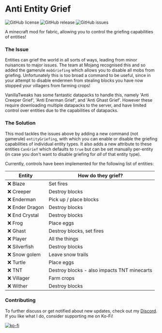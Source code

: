# Anti Entity Grief
![GitHub license](https://img.shields.io/github/license/BVengo/antientitygrief.svg)
![GitHub release](https://img.shields.io/github/release/BVengo/antientitygrief.svg)
![GitHub issues](https://img.shields.io/github/issues/BVengo/antientitygrief.svg)

A minecraft mod for fabric, allowing you to control the griefing capabilities of entities!

### The Issue
Entities can grief the world in all sorts of ways, leading from minor nuisances to major issues. The team at Mojang recognised this and so added the gamerule `mobGriefing` which allows you to disable all mobs from griefing. Unfortunately this is too broad a command to be useful, since in your attempt to disable endermen from stealing blocks you have now stopped your villagers from farming crops!

VanillaTweaks has some fantastic datapacks to handle this, namely 'Anti Creeper Grief', 'Anti Enerman Grief', and 'Anti Ghast Grief'. However these require downloading multiple datapacks to the server, and have limited control over entities due to the capabilities of datapacks.

### The Solution
This mod tackles the issues above by adding a new command (not gamerule) `entityGriefing`, with which you can enable or disable the griefing capabilities of individual entity types. It also adds a new attribute to these entities `CanGrief` which defaults to `true` but can be set manually per-entity (in case you don't want to disable griefing for *all* of that entity type).


Currently, controls have been implemented for the following list of entities:

| **Entity**    | **How do they grief?**                        |
|---------------|-----------------------------------------------|
| :x: Blaze         | Set fires                                     |
| :x: Creeper       | Destroy blocks                                |
| :x: Enderman      | Pick up / place blocks                        |
| :x: Ender Dragon  | Destroy blocks                                |
| :x: End Crystal   | Destroy blocks                                |
| :x: Frog          | Place eggs                                    |
| :x: Ghast         | Destroy blocks, set fires                     |
| :x: Player        | All the things                                |
| :x: Silverfish    | Destroy blocks                                |
| :x: Snow golem    | Leave snow trails                             |
| :x: Turtle        | Place eggs                                    |
| :x: TNT           | Destroy blocks - also impacts TNT minecarts   |
| :x: Villager      | Farm crops                                    |
| :x: Wither        | Destroy blocks                                |


### Contributing
To further discuss or get notified about new updates, check out my [Discord](https://discord.com/invite/kUhf3WSSfv). If you like what I do, consider supporting me on Ko-Fi!

[![ko-fi](https://ko-fi.com/img/githubbutton_sm.svg)](https://ko-fi.com/C0C7DZ3FB)
